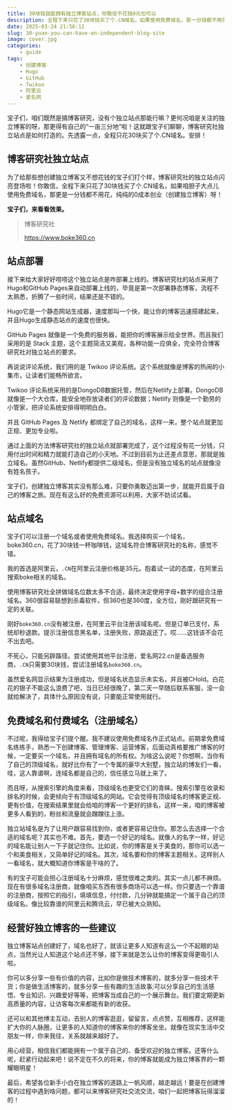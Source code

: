 ```yaml
---
title: 30块钱就能拥有独立博客站点，你敢信不花钱0元也可以
description: 全程下来只花了30块钱买了个.CN域名，如果使用免费域名，那一分钱都不用花就可以创建独立博客。
date: 2025-03-24 21:56:12
slug: 30-yuan-you-can-have-an-independent-blog-site
image: cover.jpg
categories:
    - guide
tags: 
    - 创建博客
    - Hugo
    - GitHub
    - Twikoo
    - 阿里云
    - 爱名网
---
```


宝子们，咱们既然是搞博客研究，没有个独立站点那能行嘛？更何况咱是关注的独立博客的呀，那更得有自己的“一亩三分地”啦！这就跟宝子们聊聊，博客研究社独立站点是如何打造的。先透露一点，全程只花30块买了个.CN域名。安排！

## 博客研究社独立站点

为了给那些想创建独立博客又不想花钱的宝子们打个样，博客研究社的独立站点闪亮登场啦！你敢信，全程下来只花了30块钱买了个.CN域名，如果咱胆子大点儿使用免费域名，那更是一分钱都不用花，纯纯的0成本创业（创建独立博客）呀！

**宝子们，来看看效果。**

>博客研究社
>
>https://www.boke360.cn

## 站点部署

接下来给大家好好唠唠这个独立站点是咋部署上线的。博客研究社的站点采用了Hugo和GitHub Pages来自动部署上线的，毕竟是第一次部署静态博客，流程不太熟悉，折腾了一些时间，结果还是不错的。

Hugo它是一个静态网站生成器，速度那叫一个快，能让你的博客迅速搭建起来，并且Hugo生成静态站点的速度也很快。

GitHub Pages 就像是一个免费的服务器，能把你的博客展示给全世界。而且我们采用的是 Stack 主题，这个主题简洁又美观，各种功能一应俱全，完全符合博客研究社对独立站点的要求。

再说说评论系统，我们用的是 Twikoo 评论系统。这个系统就像是博客的热闹的小集市，让读者们能畅所欲言。

Twikoo 评论系统采用的是DongoDB数据托管，然后在Netlify上部署。DongoDB 就像是一个大仓库，能安全地存放读者们的评论数据；Netlify 则像是一个勤劳的小管家，把评论系统安排得明明白白。

并且 GitHub Pages 及 Netlify 都绑定了自己的域名，这样一来，整个站点就更加正规、更加专业啦。

通过上面的方法博客研究社的独立站点就部署完成了，这个过程没有花一分钱，只用付出时间和精力就能打造自己的小天地。不过到目前为止还差点意思，那就是独立域名。虽然GitHub、Netlify都提供二级域名，但是没有独立域名的站点就像没有姓名孩子。

宝子们，创建独立博客其实没有那么难，只要你勇敢迈出第一步，就能开启属于自己的博客之旅。现在有这么好的免费资源可以利用，大家不妨试试看。

## 站点域名

宝子们可以注册一个域名或者使用免费域名。我选择购买一个域名，boke360.cn，花了30块钱一杯咖啡钱，这域名符合博客研究社的名称，感觉不错。

我的首选是阿里云，`.CN`在阿里云注册价格是35元。抱着试一试的态度，在阿里云搜索boke相关的域名。

使用博客研究社全拼做域名位数太多不合适，最终决定使用字母+数字的组合注册域名。360很容易联想到杀毒软件，但360也是360度，全方位，刚好跟研究有一定的关联。

刚好`boke360.cn`没有被注册，在阿里云平台注册该域名呢。但是订单已支付，系统却秒退款。提示注册信息黑名单，注册失败，原路返还了。哎……这钱该不会花不出去吧。

不死心，只能另辟蹊径。尝试使用其他平台注册，爱名网22.cn是备选服务商，`.CN`只需要30块钱，尝试注册域名`boke360.cn`。

虽然爱名网显示结果为注册成功，但是域名状态显示未实名，并且被CHold。白花花的银子不能这么浪费了吧，当日已经很晚了，第二天一早随后联系客服，没一会就给解决了，具体什么原因没有说，只要能正常使用就行。

## 免费域名和付费域名（注册域名）

不过呢，我得给宝子们提个醒。我不建议使用免费域名作正式站点。前期拿免费域名练练手，熟悉一下创建博客、管理博客、运营博客，后面动真格要推广博客的时候，一定要买一个域名，并且拥有域名的所有权。为啥这么说呢？你想啊，当你有了自己的顶级域名，就好比你有了一个专属的豪华大别墅，独立站的博友们一看，哇，这人靠谱啊，连域名都是自己的，信任感立马就上来了。

而且呀，从搜索引擎的角度来看，顶级域名也更受它们的青睐。搜索引擎在收录和排名的时候，会更倾向于有顶级域名的网站。它会觉得有顶级域名的博客更正规、更有价值，在搜索结果里就会给咱的博客一个更好的排名，这样一来，咱的博客被更多人看到的，粉丝和流量就会蹭蹭往上涨。

独立站域名是为了让用户跟容易找到你，或者更容易记住你。那怎么去选择一个合适的域名呢？其实也不难。首先，要选一个好记的域名。就像人的名字一样，好记的域名能让别人一下子就记住你。比如说，你的博客是关于美食的，那你可以选一个和美食相关，又简单好记的域名。其次，域名要和你的博客主题相关。这样别人一看域名，就大概知道你博客是干啥的了。

有的宝子可能会担心注册域名十分麻烦，感觉很难之类的。其实一点儿都不麻烦。现在有很多域名注册商，就像咱买东西有很多商场可以选一样。你只要选一个靠谱的注册商，按照它的指引，填填信息，付付款，几分钟就能搞定一个属于自己的顶级域名。像比较靠谱的阿里云和腾讯云，早已被大众熟知。

## 经营好独立博客的一些建议

独立博客站点创建好了，域名也好了，就该让更多人知道有这么一个不起眼的站点，当然光让人知道这个站点还不够，接下来就是怎么让你的博客变得更吸引人啦。

你可以多分享一些有价值的内容，比如你是做技术博客的，就多分享一些技术干货；你是做生活博客的，就多分享一些有趣的生活故事;可以分享自己的生活感悟、专业知识、兴趣爱好等等，把博客当成自己的一个展示舞台。我们要定期更新高质量的内容，让访客每次来都能有新的收获。

还可以和其他博主互动，去别人的博客逛逛，留留言，点点赞，互相推荐，这样能扩大你的人脉圈，让更多的人知道你的博客来你的博客坐坐。就像在现实生活中交朋友一样，你来我往，关系就越来越好了。

用心经营，相信我们都能拥有一个属于自己的、备受欢迎的独立博客。还等什么呢，赶紧行动起来吧！说不定在不久的将来，你的博客就能成为独立博客界的一颗耀眼明星！

最后，希望各位新手小白在独立博客的道路上一帆风顺，越走越远！要是在创建博客的过程中遇到啥问题，都可以来博客研究社交流交流，咱们一起把博客玩得溜溜的！